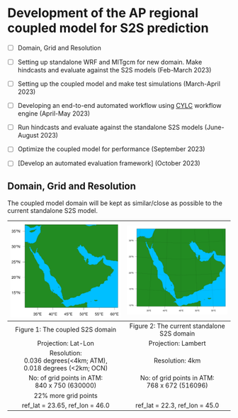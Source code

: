 # Development of the AP regional coupled model for S2S prediction

- [ ] Domain, Grid and Resolution
- [ ] Setting up standalone WRF and MITgcm for new domain. Make hindcasts and evaluate against the S2S models (Feb-March 2023)
- [ ] Setting up the coupled model and make test simulations (March-April 2023)
- [ ] Developing an end-to-end automated workflow using [CYLC](https://cylc.github.io) workflow engine (April-May 2023)
- [ ] Run hindcasts and evaluate against the standalone S2S models (June-August 2023)
- [ ] Optimize the coupled model for performance (September 2023)
- [ ] [Develop an automated evaluation framework] (October 2023)



## Domain, Grid and Resolution
The coupled model domain will be kept as similar/close as possible to the current standalone S2S model.

| ![Coupled S2S domain](assets/images/wps_dom_S2SCoupled2.png) | ![Current S2S domain](assets/images/wps_dom_S2SWRF.png) |
|:--:|:--:|
| Figure 1: The coupled S2S domain | Figure 2: The current standalone S2S domain |
| Projection: Lat-Lon | Projection: Lambert | 
| Resolution: <br> 0.036 degrees(<4km; ATM), <br> 0.018 degrees (<2km; OCN) | Resolution: 4km | 
| No: of grid points in ATM: <br> 840 x 750 (630000) | No: of grid points in ATM: <br> 768 x 672 (516096) |
| 22% more grid points |  |
| ref_lat   =  23.65, ref_lon   =  46.0 | ref_lat   =  22.3, ref_lon   =  45.0 |

<br>

<!-- | ![Coupled S2S domain 1](assets/images/wps_dom_S2SCoupled1.png) |
|:--:|
| Figure 2: The coupled S2S domain 1 |
| Projection: Lat-Lon (Cyllindrical Equidistant), Resolution: 0.036 degrees |
| No: of grid points: 900 x 800 (720000, 40% more grid points) |
| ref_lat   =  24, ref_lon   =  44.0 |

<br> -->

<!-- The initial plan is to use identical horizontal grids for both atmosphere and ocean to eliminate the complication of regridding winds near steep orography and complex coastlines (Sun et al. 2019, 2021).  -->


##